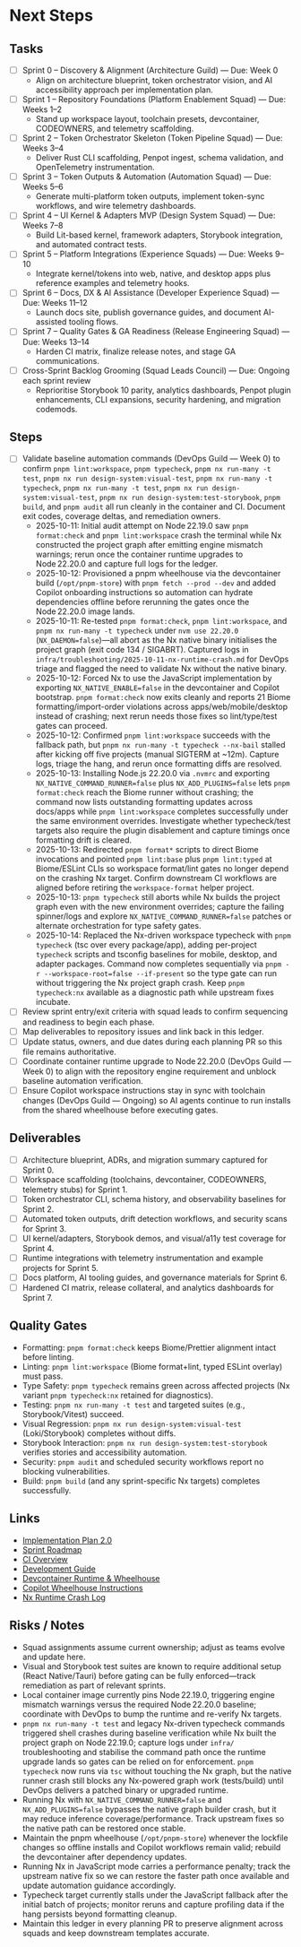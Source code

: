 # Next Steps

## Tasks

- [ ] Sprint 0 – Discovery & Alignment (Architecture Guild) — Due: Week 0
  - Align on architecture blueprint, token orchestrator vision, and AI accessibility approach per implementation plan.
- [ ] Sprint 1 – Repository Foundations (Platform Enablement Squad) — Due: Weeks 1–2
  - Stand up workspace layout, toolchain presets, devcontainer, CODEOWNERS, and telemetry scaffolding.
- [ ] Sprint 2 – Token Orchestrator Skeleton (Token Pipeline Squad) — Due: Weeks 3–4
  - Deliver Rust CLI scaffolding, Penpot ingest, schema validation, and OpenTelemetry instrumentation.
- [ ] Sprint 3 – Token Outputs & Automation (Automation Squad) — Due: Weeks 5–6
  - Generate multi-platform token outputs, implement token-sync workflows, and wire telemetry dashboards.
- [ ] Sprint 4 – UI Kernel & Adapters MVP (Design System Squad) — Due: Weeks 7–8
  - Build Lit-based kernel, framework adapters, Storybook integration, and automated contract tests.
- [ ] Sprint 5 – Platform Integrations (Experience Squads) — Due: Weeks 9–10
  - Integrate kernel/tokens into web, native, and desktop apps plus reference examples and telemetry hooks.
- [ ] Sprint 6 – Docs, DX & AI Assistance (Developer Experience Squad) — Due: Weeks 11–12
  - Launch docs site, publish governance guides, and document AI-assisted tooling flows.
- [ ] Sprint 7 – Quality Gates & GA Readiness (Release Engineering Squad) — Due: Weeks 13–14
  - Harden CI matrix, finalize release notes, and stage GA communications.
- [ ] Cross-Sprint Backlog Grooming (Squad Leads Council) — Due: Ongoing each sprint review
  - Reprioritise Storybook 10 parity, analytics dashboards, Penpot plugin enhancements,
    CLI expansions, security hardening, and migration codemods.

## Steps

- [ ] Validate baseline automation commands (DevOps Guild — Week 0) to confirm `pnpm lint:workspace`,
      `pnpm typecheck`, `pnpm nx run-many -t test`, `pnpm nx run design-system:visual-test`,
      `pnpm nx run-many -t typecheck`, `pnpm nx run-many -t test`, `pnpm nx run design-system:visual-test`,
      `pnpm nx run design-system:test-storybook`, `pnpm build`, and `pnpm audit` all run cleanly in the
      container and CI. Document exit codes, coverage deltas, and remediation owners.
  - 2025-10-11: Initial audit attempt on Node 22.19.0 saw `pnpm format:check` and `pnpm lint:workspace`
    crash the terminal while Nx constructed the project graph after emitting engine mismatch warnings;
    rerun once the container runtime upgrades to Node 22.20.0 and capture full logs for the ledger.
  - 2025-10-12: Provisioned a pnpm wheelhouse via the devcontainer build (`/opt/pnpm-store`) with
    `pnpm fetch --prod --dev` and added Copilot onboarding instructions so automation can hydrate
    dependencies offline before rerunning the gates once the Node 22.20.0 image lands.
  - 2025-10-11: Re-tested `pnpm format:check`, `pnpm lint:workspace`, and `pnpm nx run-many -t typecheck`
    under `nvm use 22.20.0` (`NX_DAEMON=false`)—all abort as the Nx native binary initialises the project
    graph (exit code 134 / SIGABRT). Captured logs in `infra/troubleshooting/2025-10-11-nx-runtime-crash.md`
    for DevOps triage and flagged the need to validate Nx without the native binary.
  - 2025-10-12: Forced Nx to use the JavaScript implementation by exporting `NX_NATIVE_ENABLE=false` in the
    devcontainer and Copilot bootstrap. `pnpm format:check` now exits cleanly and reports 21 Biome
    formatting/import-order violations across apps/web/mobile/desktop instead of crashing; next rerun
    needs those fixes so lint/type/test gates can proceed.
  - 2025-10-12: Confirmed `pnpm lint:workspace` succeeds with the fallback path, but `pnpm nx run-many -t
typecheck --nx-bail` stalled after kicking off five projects (manual SIGTERM at ~12m). Capture logs,
    triage the hang, and rerun once formatting diffs are resolved.
  - 2025-10-13: Installing Node.js 22.20.0 via `.nvmrc` and exporting `NX_NATIVE_COMMAND_RUNNER=false`
    plus `NX_ADD_PLUGINS=false` lets `pnpm format:check` reach the Biome runner without crashing; the
    command now lists outstanding formatting updates across docs/apps while `pnpm lint:workspace`
    completes successfully under the same environment overrides. Investigate whether typecheck/test
    targets also require the plugin disablement and capture timings once formatting drift is cleared.
  - 2025-10-13: Redirected `pnpm format*` scripts to direct Biome invocations and pointed `pnpm lint:base`
    plus `pnpm lint:typed` at Biome/ESLint CLIs so workspace format/lint gates no longer depend on the
    crashing Nx target. Confirm downstream CI workflows are aligned before retiring the `workspace-format`
    helper project.
  - 2025-10-13: `pnpm typecheck` still aborts while Nx builds the project graph even with the new
    environment overrides; capture the failing spinner/logs and explore `NX_NATIVE_COMMAND_RUNNER=false`
    patches or alternate orchestration for type safety gates.
  - 2025-10-14: Replaced the Nx-driven workspace typecheck with `pnpm typecheck` (tsc over every
    package/app), adding per-project `typecheck` scripts and tsconfig baselines for mobile, desktop, and
    adapter packages. Command now completes sequentially via `pnpm -r --workspace-root=false --if-present`
    so the type gate can run without triggering the Nx project graph crash. Keep `pnpm typecheck:nx`
    available as a diagnostic path while upstream fixes incubate.
- [ ] Review sprint entry/exit criteria with squad leads to confirm sequencing and readiness to begin
      each phase.
- [ ] Map deliverables to repository issues and link back in this ledger.
- [ ] Update status, owners, and due dates during each planning PR so this file remains authoritative.
- [ ] Coordinate container runtime upgrade to Node 22.20.0 (DevOps Guild — Week 0) to align with the
      repository engine requirement and unblock baseline automation verification.
- [ ] Ensure Copilot workspace instructions stay in sync with toolchain changes (DevOps Guild — Ongoing)
      so AI agents continue to run installs from the shared wheelhouse before executing gates.

## Deliverables

- [ ] Architecture blueprint, ADRs, and migration summary captured for Sprint 0.
- [ ] Workspace scaffolding (toolchains, devcontainer, CODEOWNERS, telemetry stubs) for Sprint 1.
- [ ] Token orchestrator CLI, schema history, and observability baselines for Sprint 2.
- [ ] Automated token outputs, drift detection workflows, and security scans for Sprint 3.
- [ ] UI kernel/adapters, Storybook demos, and visual/a11y test coverage for Sprint 4.
- [ ] Runtime integrations with telemetry instrumentation and example projects for Sprint 5.
- [ ] Docs platform, AI tooling guides, and governance materials for Sprint 6.
- [ ] Hardened CI matrix, release collateral, and analytics dashboards for Sprint 7.

## Quality Gates

- Formatting: `pnpm format:check` keeps Biome/Prettier alignment intact before linting.
- Linting: `pnpm lint:workspace` (Biome format+lint, typed ESLint overlay) must pass.
- Type Safety: `pnpm typecheck` remains green across affected projects (Nx variant `pnpm typecheck:nx`
  retained for diagnostics).
- Testing: `pnpm nx run-many -t test` and targeted suites (e.g., Storybook/Vitest) succeed.
- Visual Regression: `pnpm nx run design-system:visual-test` (Loki/Storybook) completes without diffs.
- Storybook Interaction: `pnpm nx run design-system:test-storybook` verifies stories and accessibility
  automation.
- Security: `pnpm audit` and scheduled security workflows report no blocking vulnerabilities.
- Build: `pnpm build` (and any sprint-specific Nx targets) completes successfully.

## Links

- [Implementation Plan 2.0](docs/IMPLEMENTATION_PLAN_2.0.md)
- [Sprint Roadmap](docs/SPRINT_PLAN.md)
- [CI Overview](docs/devops/ci-overview.md)
- [Development Guide](DEVELOPMENT.md)
- [Devcontainer Runtime & Wheelhouse](infra/containers/devcontainer/README.md)
- [Copilot Wheelhouse Instructions](.github/copilot-instructions.yml)
- [Nx Runtime Crash Log](infra/troubleshooting/2025-10-11-nx-runtime-crash.md)

## Risks / Notes

- Squad assignments assume current ownership; adjust as teams evolve and update here.
- Visual and Storybook test suites are known to require additional setup (React Native/Tauri)
  before gating can be fully enforced—track remediation as part of relevant sprints.
- Local container image currently pins Node 22.19.0, triggering engine mismatch warnings versus the
  required Node 22.20.0 baseline; coordinate with DevOps to bump the runtime and re-verify Nx targets.
- `pnpm nx run-many -t test` and legacy Nx-driven typecheck commands triggered shell crashes during
  baseline verification while Nx built the project graph on Node 22.19.0; capture logs under
  `infra/` troubleshooting and stabilise the command path once the runtime upgrade lands so gates can
  be relied on for enforcement. `pnpm typecheck` now runs via `tsc` without touching the Nx graph, but
  the native runner crash still blocks any Nx-powered graph work (tests/build) until DevOps delivers a
  patched binary or upgraded runtime.
- Running Nx with `NX_NATIVE_COMMAND_RUNNER=false` and `NX_ADD_PLUGINS=false` bypasses the native graph
  builder crash, but it may reduce inference coverage/performance. Track upstream fixes so the native
  path can be restored once stable.
- Maintain the pnpm wheelhouse (`/opt/pnpm-store`) whenever the lockfile changes so offline installs
  and Copilot workflows remain valid; rebuild the devcontainer after dependency updates.
- Running Nx in JavaScript mode carries a performance penalty; track the upstream native fix so we can
  restore the faster path once available and update automation guidance accordingly.
- Typecheck target currently stalls under the JavaScript fallback after the initial batch of projects;
  monitor reruns and capture profiling data if the hang persists beyond formatting cleanup.
- Maintain this ledger in every planning PR to preserve alignment across squads and keep downstream templates accurate.
